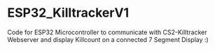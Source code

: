 # ESP32_KilltrackerV1
 Code for ESP32 Microcontroller to communicate with CS2-Killtracker Webserver and display Killcount on a connected 7 Segment Display :)
